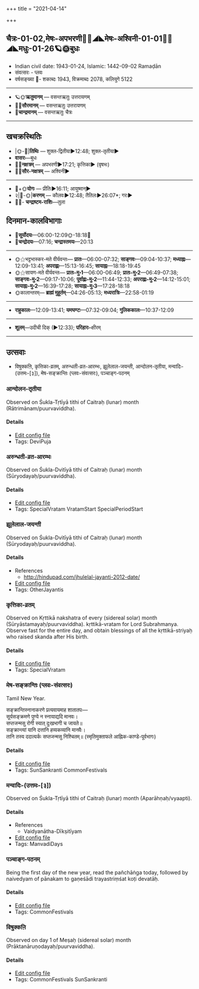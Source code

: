 +++
title = "2021-04-14"

+++
## चैत्रः-01-02,मेषः-अपभरणी🌛🌌◢◣मेषः-अश्विनी-01-01🌌🌞◢◣मधुः-01-26🪐🌞बुधः
- Indian civil date: 1943-01-24, Islamic: 1442-09-02 Ramaḍān
- संवत्सरः - प्लवः
- वर्षसङ्ख्या 🌛- शकाब्दः 1943, विक्रमाब्दः 2078, कलियुगे 5122
___________________
- 🪐🌞**ऋतुमानम्** — वसन्तऋतुः उत्तरायणम्
- 🌌🌞**सौरमानम्** — वसन्तऋतुः उत्तरायणम्
- 🌛**चान्द्रमानम्** — वसन्तऋतुः चैत्रः
___________________


## खचक्रस्थितिः
- |🌞-🌛|**तिथिः** — शुक्ल-द्वितीया►12:48; शुक्ल-तृतीया►  
- **वासरः**—बुधः  
- 🌌🌛**नक्षत्रम्** — अपभरणी►17:21; कृत्तिका► (वृषभः)  
- 🌌🌞**सौर-नक्षत्रम्** — अश्विनी►  
___________________
- 🌛+🌞**योगः** — प्रीतिः►16:11; आयुष्मान्►  
- २|🌛-🌞|**करणम्** — कौलवः►12:48; तैतिलः►26:07*; गरः►  
- 🌌🌛- **चन्द्राष्टम-राशिः**—तुला  


## दिनमान-कालविभागाः
- 🌅**सूर्योदयः**—06:00-12:09🌞️-18:18🌇  
- 🌛**चन्द्रोदयः**—07:16; **चन्द्रास्तमयः**—20:13  
___________________
- 🌞⚝भट्टभास्कर-मते वीर्यवन्तः— **प्रातः**—06:00-07:32; **साङ्गवः**—09:04-10:37; **मध्याह्नः**—12:09-13:41; **अपराह्णः**—15:13-16:45; **सायाह्नः**—18:18-19:45  
- 🌞⚝सायण-मते वीर्यवन्तः— **प्रातः-मु॰1**—06:00-06:49; **प्रातः-मु॰2**—06:49-07:38; **साङ्गवः-मु॰2**—09:17-10:06; **पूर्वाह्णः-मु॰2**—11:44-12:33; **अपराह्णः-मु॰2**—14:12-15:01; **सायाह्नः-मु॰2**—16:39-17:28; **सायाह्नः-मु॰3**—17:28-18:18  
- 🌞कालान्तरम्— **ब्राह्मं मुहूर्तम्**—04:26-05:13; **मध्यरात्रिः**—22:58-01:19  
___________________
- **राहुकालः**—12:09-13:41; **यमघण्टः**—07:32-09:04; **गुलिककालः**—10:37-12:09  
___________________
- **शूलम्**—उदीची दिक् (►12:33); **परिहारः**–क्षीरम्  
___________________

## उत्सवाः
- विषुक्कऩि, कृत्तिका-व्रतम्, अरुन्धती-व्रत-आरम्भः, झूलेलाल-जयन्ती, आन्दोलन-तृतीया, मन्वादिः-(उत्तमः-[३]), मेष-सङ्क्रान्तिः (प्लवः-संवत्सरः), पञ्चाङ्ग-पठनम्
### आन्दोलन-तृतीया

Observed on Śukla-Tṛtīyā tithi of Caitraḥ (lunar) month (Rātrimānam/puurvaviddha). 

#### Details
- [Edit config file](https://github.com/jyotisham/adyatithi/tree/master/devatA/vaiShNava/lunar_month/tithi/01/03/AndOlana~tRtIyA.toml)
- Tags: DeviPuja


### अरुन्धती-व्रत-आरम्भः

Observed on Śukla-Dvitīyā tithi of Caitraḥ (lunar) month (Sūryodayaḥ/puurvaviddha). 

#### Details
- [Edit config file](https://github.com/jyotisham/adyatithi/tree/master/devatA/shaiva/lunar_month/tithi/01/02/arundhatI-vrata-ArambhaH.toml)
- Tags: SpecialVratam VratamStart SpecialPeriodStart


### झूलेलाल-जयन्ती

Observed on Śukla-Dvitīyā tithi of Caitraḥ (lunar) month (Sūryodayaḥ/puurvaviddha). 

#### Details
- References
  - http://hindupad.com/jhulelal-jayanti-2012-date/
- [Edit config file](https://github.com/jyotisham/adyatithi/tree/master/mahApuruSha/general/lunar_month/tithi/01/02/jhUlElAla~jayantI.toml)
- Tags: OtherJayantis


### कृत्तिका-व्रतम्

Observed on Kṛttikā nakshatra of every (sidereal solar) month (Sūryāstamayaḥ/puurvaviddha). kṛttikā-vratam for Lord Subrahmanya. Observe fast for the entire day, and obtain blessings of all the kṛttikā-striyaḥ who raised skanda after His birth.

#### Details
- [Edit config file](https://github.com/jyotisham/adyatithi/tree/master/devatA/kaumAra/sidereal_solar_month/nakshatra/00/03/kRttikA-vratam.toml)
- Tags: SpecialVratam


### मेष-सङ्क्रान्तिः (प्लवः-संवत्सरः)

Tamil New Year.

सङ्क्रान्तिस्नानाकरणे प्रत्यवायमाह शातातपः—  
सूर्यसङ्क्रमणे पुण्ये न स्नायाद्यदि मानवः।  
सप्तजन्मसु रोगी स्यात् दुःखभागी च जायते॥  
सङ्क्रान्त्यां यानि दत्तानि हव्यकव्यानि मानवैः।  
तानि तस्य ददात्यर्कः सप्तजन्मसु निश्चितम्॥ (स्मृतिमुक्ताफले आह्निक-काण्डे-पूर्वभागः)



#### Details
- [Edit config file](https://github.com/jyotisham/adyatithi/tree/master/time_focus/sankrAnti/description_only/mESa-saGkrAntiH.toml)
- Tags: SunSankranti CommonFestivals


### मन्वादिः-(उत्तमः-[३])

Observed on Śukla-Tṛtīyā tithi of Caitraḥ (lunar) month (Aparāhṇaḥ/vyaapti). 

#### Details
- References
  - Vaidyanātha-Dīkṣitīyam
- [Edit config file](https://github.com/jyotisham/adyatithi/tree/master/time_focus/yugAdiH/lunar_month/tithi/01/03/manvAdiH~%28uttamaH~%5B3%5D%29.toml)
- Tags: ManvadiDays


### पञ्चाङ्ग-पठनम्

Being the first day of the new year, read the pañchāṅga today, followed by naivedyam of pānakam to gaṇeśādi trayastriṃśat koṭi devatāḥ.

#### Details
- [Edit config file](https://github.com/jyotisham/adyatithi/tree/master/time_focus/misc/description_only/paJcAGga-paThanam.toml)
- Tags: CommonFestivals


### विषुक्कऩि

Observed on day 1 of Meṣaḥ (sidereal solar) month (Prāktanāruṇodayaḥ/puurvaviddha). 

#### Details
- [Edit config file](https://github.com/jyotisham/adyatithi/tree/master/tamil/sidereal_solar_month/day/01/01/viSukkan2i.toml)
- Tags: CommonFestivals SunSankranti


